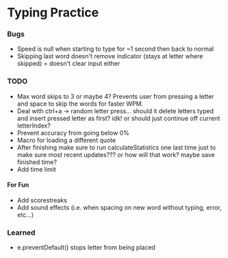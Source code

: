 # Typing Practice
### Bugs
- Speed is null when starting to type for ~1 second then back to normal
- Skipping last word doesn't remove indicator (stays at letter where skipped) 
= doesn't clear input either
### TODO
- Max word skips to 3 or maybe 4? Prevents user from pressing a letter and space to skip the words for faster WPM.
- Deal with ctrl+a -> random letter press... should it delete letters typed and insert pressed letter as first? idk! or should just continue off current letterIndex?
- Prevent accuracy from going below 0%
- Macro for loading a different quote
- After finishing make sure to run calculateStatistics one last time just to make sure most recent updates??? or how will that work? maybe save finished time?
- Add time limit
#### For Fun
- Add scorestreaks
- Add sound effects (i.e. when spacing on new word without typing, error, etc...)

### Learned
- e.preventDefault() stops letter from being placed 